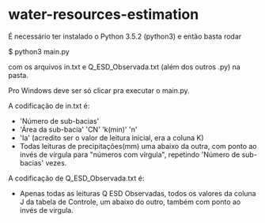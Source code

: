 # water-resources-estimation
<p> É necessário ter instalado o Python 3.5.2 (python3) e então basta rodar </p>
<p> $ python3 main.py </p> 
<p> com os arquivos in.txt e Q_ESD_Observada.txt (além dos outros .py) na pasta. </p> 
<p> Pro Windows deve ser só clicar pra executar o main.py.</p>
<p> A codificação de in.txt é: </p> 
<ul>
  <li> 'Número de sub-bacias' </li> 
  <li> 'Área da sub-bacia' 'CN' 'k(min)' 'n' </li> 
  <li> 'Ia' (acredito ser o valor de leitura inicial, era a coluna K)</li> 
  <li> Todas leituras de precipitações(mm) uma abaixo da outra, com ponto ao invés de vírgula para "números com vírgula", repetindo 'Número de sub-bacias' vezes. </li> 
</ul>
<p> A codificação de Q_ESD_Observada.txt é: </p> 
<ul>
  <li> Apenas todas as leituras Q ESD Observadas, todos os valores da coluna J da tabela de Controle, um abaixo do outro, também com ponto ao invés de virgula.</li>
</ul>

